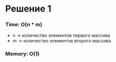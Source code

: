 # Решение 1
### Time: O(n * m)
* n -> количество элементов первого массива
* m -> количество элементов второго массива
### Memory: O(1)